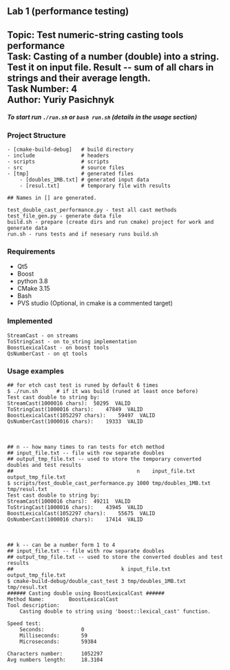 ## Lab 1 (performance testing)

**Topic:** Test numeric-string casting tools performance <br>
**Task:** Casting of a number (double) into a string. Test it on input file.
          Result -- sum of all chars in strings and their average length. <br>
**Task Number:** 4 <br>
**Author:** Yuriy Pasichnyk <br> 
----
##### To start run ```./run.sh``` or ```bash run.sh``` (details in the usage section)

### Project Structure

    - [cmake-build-debug]   # build directory
    - include               # headers
    - scripts               # scripts
    - src                   # source files
    - [tmp]                 # generated files
        - [doubles_1MB.txt] # generated input data
        - [resul.txt]       # temporary file with results
        
    ## Names in [] are generated. 

    test_double_cast_performance.py - test all cast methods
    test_file_gen.py - generate data file
    build.sh - prepare (create dirs and run cmake) project for work and generate data
    run.sh - runs tests and if nesesary runs build.sh

### Requirements

- Qt5
- Boost
- python 3.8
- CMake 3.15
- Bash
- PVS studio (Optional, in cmake is a commented target)

### Implemented

    StreamCast - on streams
    ToStringCast - on to_string implementation
    BoostLexicalCast - on boost tools
    QsNumberCast - on qt tools
    
### Usage examples

    ## for etch cast test is runed by default 6 times
    $ ./run.sh      # if it was build (runed at least once before)
    Test cast double to string by:
    StreamCast(1000016 chars):	50295  VALID
    ToStringCast(1000016 chars):	47849  VALID
    BoostLexicalCast(1052297 chars):	59497  VALID
    QsNumberCast(1000016 chars):	19333  VALID
   
<br>
    
    ## n -- how many times to ran tests for etch method
    ## input_file.txt -- file with row separate doubles
    ## output_tmp_file.txt -- used to store the temporary converted doubles and test results
    ##                                        n    input_file.txt      output_tmp_file.txt
    $ scripts/test_double_cast_performance.py 1000 tmp/doubles_1MB.txt tmp/resul.txt
    Test cast double to string by:
    StreamCast(1000016 chars):	49211  VALID
    ToStringCast(1000016 chars):	43945  VALID
    BoostLexicalCast(1052297 chars):	55675  VALID
    QsNumberCast(1000016 chars):	17414  VALID

<br>

    ## k -- can be a number form 1 to 4
    ## input_file.txt -- file with row separate doubles
    ## output_tmp_file.txt -- used to store the converted doubles and test results
    ##                                   k input_file.txt      output_tmp_file.txt
    $ cmake-build-debug/double_cast_test 3 tmp/doubles_1MB.txt tmp/resul.txt
    ###### Casting double using BoostLexicalCast ######
    Method Name:		BoostLexicalCast
    Tool description:
    	Casting double to string using 'boost::lexical_cast' function.
    
    Speed test:
    	Seconds:			0
    	Milliseconds:		59
    	Microseconds:		59384
    
    Characters number:		1052297
    Avg numbers length:		18.3104
